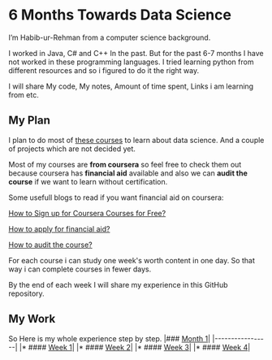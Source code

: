 # 6 Months Towards Data Science

I’m Habib-ur-Rehman from a computer science background.

I worked in Java, C# and C++ In the past. But for the past 6-7 months I have not worked in these programming languages. 
I tried learning python from different resources and so i figured to do it the right way.

I will share My code, My notes, Amount of time spent, Links i am learning from etc.


## My Plan
I plan to do most of [these courses]() to learn about data science. And a couple of projects which are not decided yet.

Most of my courses are **from coursera** so feel free to check them out because coursera has **financial aid** available and also we can **audit the course** if we want to learn without certification. 

Some usefull blogs to read if you want financial aid on coursera:

[How to Sign up for Coursera Courses for Free?](https://www.classcentral.com/report/coursera-signup-for-free/)

[How to apply for financial aid?](https://learner.coursera.help/hc/en-us/articles/209819033-Apply-for-Financial-Aid-or-a-Scholarship)

[How to audit the course?](https://learner.coursera.help/hc/en-us/articles/209818613-Enrollment-options)

For each course i can study one week's worth content in one day. So that way i can complete courses in fewer days.

By the end of each week I will share my experience in this GitHub repository.

## My Work
So Here is my whole experience step by step.
|### [Month 1]()|
|-----------------|
|* #### [Week 1]()|
|* #### [Week 2]()|
|* #### [Week 3]()|
|* #### [Week 4]()|

